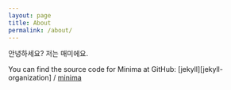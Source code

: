 ```yaml
---
layout: page
title: About
permalink: /about/
---
```


안녕하세요? 저는 매미에요.

You can find the source code for Minima at GitHub:
[jekyll][jekyll-organization] /
[minima](https://github.com/jekyll/minima)
